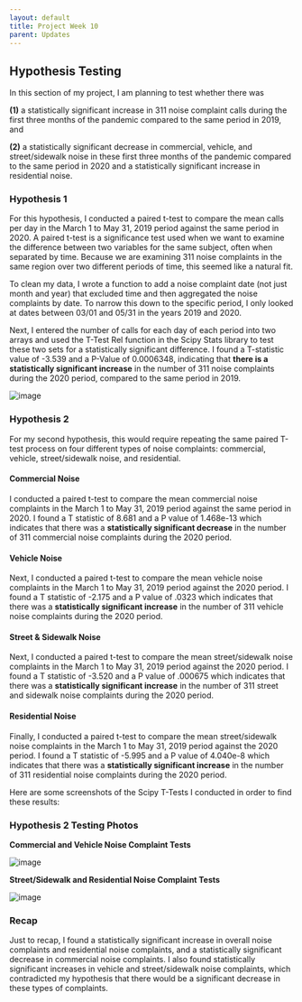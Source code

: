 ```yaml
---
layout: default
title: Project Week 10
parent: Updates
---
```


## Hypothesis Testing

In this section of my project, I am planning to test whether there was 

**(1)** a statistically significant increase in 311 noise complaint calls during the first three months of the pandemic compared to the same period in 2019, and

**(2)** a statistically significant decrease in commercial, vehicle, and street/sidewalk noise in these first three months of the pandemic compared to the same period in 2020 and a statistically significant increase in residential noise.

### Hypothesis 1

For this hypothesis, I conducted a paired t-test to compare the mean calls per day in the March 1 to May 31, 2019 period against the same period in 2020. 
A paired t-test is a significance test used when we want to examine the difference between two variables for the same subject, often when separated by time. Because we are examining 311 noise complaints in the same region over two different periods of time, this seemed like a natural fit.

To clean my data, I wrote a function to add a noise complaint date (not just month and year) that excluded time and then aggregated the noise complaints
by date. To narrow this down to the specific period, I only looked at dates between 03/01 and 05/31 in the years 2019 and 2020. 

Next, I entered the number of calls for each day of each period into two arrays and used the T-Test Rel function in the Scipy Stats library to test
these two sets for a statistically significant difference. I found a T-statistic value of -3.539 and a P-Value of 0.0006348, indicating that **there is
a statistically significant increase** in the number of 311 noise complaints during the 2020 period, compared to the same period in 2019.

![image](https://user-images.githubusercontent.com/44076192/232148063-ba1091cd-d1ff-4710-aa1d-7af6e4ef462b.png)

### Hypothesis 2
For my second hypothesis, this would require repeating the same paired T-test process on four different types of noise complaints: commercial, vehicle, 
street/sidewalk noise, and residential.

#### Commercial Noise
I conducted a paired t-test to compare the mean commercial noise complaints in the March 1 to May 31, 2019 period against the same period in 2020.
I found a T statistic of 8.681 and a P value of 1.468e-13 which indicates that there was a **statistically significant decrease** in the 
number of 311 commercial noise complaints during the 2020 period.

#### Vehicle Noise
Next, I conducted a paired t-test to compare the mean vehicle noise complaints in the March 1 to May 31, 2019 period against the 2020 period.
I found a T statistic of -2.175 and a P value of .0323 which indicates that there was a **statistically significant increase** in the 
number of 311 vehicle noise complaints during the 2020 period.

#### Street & Sidewalk Noise
Next, I conducted a paired t-test to compare the mean street/sidewalk noise complaints in the March 1 to May 31, 2019 period against the 2020 period.
I found a T statistic of -3.520 and a P value of .000675 which indicates that there was a **statistically significant increase** in the 
number of 311 street and sidewalk noise complaints during the 2020 period.

#### Residential Noise
Finally, I conducted a paired t-test to compare the mean street/sidewalk noise complaints in the March 1 to May 31, 2019 period against the 2020 period.
I found a T statistic of -5.995 and a P value of 4.040e-8 which indicates that there was a **statistically significant increase** in the 
number of 311 residential noise complaints during the 2020 period.

Here are some screenshots of the Scipy T-Tests I conducted in order to find these results:

### Hypothesis 2 Testing Photos

**Commercial and Vehicle Noise Complaint Tests**

![image](https://user-images.githubusercontent.com/44076192/232324157-5bb8a676-2d78-468b-825a-dd80e8f02c71.png)

**Street/Sidewalk and Residential Noise Complaint Tests**

![image](https://user-images.githubusercontent.com/44076192/232324192-2815edb8-fb0b-48a6-8364-9415ed128438.png)

### Recap

Just to recap, I found a statistically significant increase in overall noise complaints and residential noise complaints, and a statistically significant decrease in commercial noise complaints. I also found statistically significant increases in vehicle and street/sidewalk noise complaints, which contradicted my hypothesis that there would be a significant decrease in these types of complaints.
